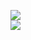 [![](https://img.shields.io/badge/Made%20With-Github%20Spray-lightgrey.svg?style=for-the-badge&logo=github)](https://github.com/Annihil/github-spray#4077)  
[![](https://i.imgur.com/2DrTn0Z.gif)](https://github.com/Annihil/github-spray)